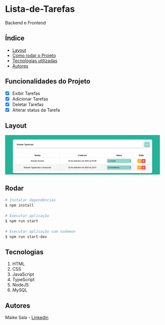 # Lista-de-Tarefas
Backend e Frontend
## Índice
- <a href="#layout">Layout</a>
- <a href="#rodar">Como rodar o Projeto</a>
- <a href="#tecnologias">Tecnologias utilizadas</a>
- <a href="#autores">Autores</a>

## Funcionalidades do Projeto

- [x] Exibir Tarefas
- [x] Adicionar Tarefas
- [x] Deletar Tarefas
- [x] Alterar status da Tarefa

## Layout 
<img style="width:700px" src="./public/images/Pagina 1.png" alt= "Imagem da Calculadora">

## Rodar
```bash
# Instalar dependências
$ npm install

# Executar aplicação
$ npm run start

# Executar aplicação com nodemon
$ npm run start-dev

```
## Tecnologias
1. HTML
2. CSS
3. JavaScript
4. TypeScript
5. NodeJS
5. MySQL

## Autores
Maike Sala - [Linkedin](https://www.linkedin.com/in/maike-oliveira-37885a1a4/)